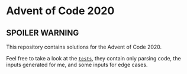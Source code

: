 # Advent of Code 2020

## **SPOILER WARNING**

This repository contains solutions for the Advent of Code 2020.

Feel free to take a look at the [`tests`](src/test), they contain only parsing code, the inputs generated for me, and
some inputs for edge cases.
